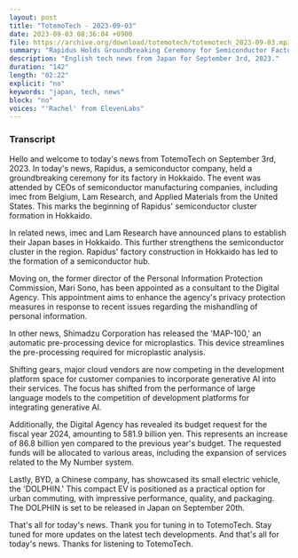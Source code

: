 ```yaml
---
layout: post
title: "TotemoTech - 2023-09-03"
date: 2023-09-03 08:36:04 +0900
file: https://archive.org/download/totemotech/totemotech_2023-09-03.mp3
summary: "Rapidus Holds Groundbreaking Ceremony for Semiconductor Factory in Hokkaido, Digital Agency Strengthens Privacy Measures, & more…"
description: "English tech news from Japan for September 3rd, 2023."
duration: "142"
length: "02:22"
explicit: "no"
keywords: "japan, tech, news"
block: "no"
voices: "'Rachel' from ElevenLabs"
---
```


### Transcript

Hello and welcome to today's news from TotemoTech on September 3rd, 2023. In today's news, Rapidus, a semiconductor company, held a groundbreaking ceremony for its factory in Hokkaido. The event was attended by CEOs of semiconductor manufacturing companies, including imec from Belgium, Lam Research, and Applied Materials from the United States. This marks the beginning of Rapidus' semiconductor cluster formation in Hokkaido.

In related news, imec and Lam Research have announced plans to establish their Japan bases in Hokkaido. This further strengthens the semiconductor cluster in the region. Rapidus' factory construction in Hokkaido has led to the formation of a semiconductor hub.

Moving on, the former director of the Personal Information Protection Commission, Mari Sono, has been appointed as a consultant to the Digital Agency. This appointment aims to enhance the agency's privacy protection measures in response to recent issues regarding the mishandling of personal information.

In other news, Shimadzu Corporation has released the 'MAP-100,' an automatic pre-processing device for microplastics. This device streamlines the pre-processing required for microplastic analysis.

Shifting gears, major cloud vendors are now competing in the development platform space for customer companies to incorporate generative AI into their services. The focus has shifted from the performance of large language models to the competition of development platforms for integrating generative AI.

Additionally, the Digital Agency has revealed its budget request for the fiscal year 2024, amounting to 581.9 billion yen. This represents an increase of 86.8 billion yen compared to the previous year's budget. The requested funds will be allocated to various areas, including the expansion of services related to the My Number system.

Lastly, BYD, a Chinese company, has showcased its small electric vehicle, the 'DOLPHIN.' This compact EV is positioned as a practical option for urban commuting, with impressive performance, quality, and packaging. The DOLPHIN is set to be released in Japan on September 20th.

That's all for today's news. Thank you for tuning in to TotemoTech. Stay tuned for more updates on the latest tech developments.   And that's all for today's news. Thanks for listening to TotemoTech.
